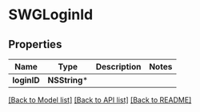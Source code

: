 # SWGLoginId

## Properties
Name | Type | Description | Notes
------------ | ------------- | ------------- | -------------
**loginID** | **NSString*** |  | 

[[Back to Model list]](../README.md#documentation-for-models) [[Back to API list]](../README.md#documentation-for-api-endpoints) [[Back to README]](../README.md)


